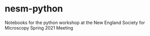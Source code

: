 # nesm-python
Notebooks for the python workshop at the New England Society for Microscopy Spring 2021 Meeting
